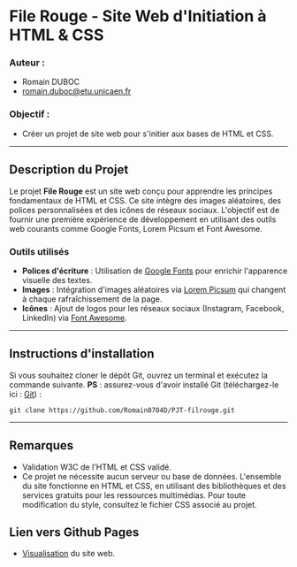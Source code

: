 # File Rouge - Site Web d'Initiation à HTML & CSS

### Auteur : 
- Romain DUBOC
- [romain.duboc@etu.unicaen.fr](mailto:romain.duboc@etu.unicaen.f)

### Objectif : 
- Créer un projet de site web pour s'initier aux bases de HTML et CSS.

---

## Description du Projet

Le projet **File Rouge** est un site web conçu pour apprendre les principes fondamentaux de HTML et CSS. Ce site intègre des images aléatoires, des polices personnalisées et des icônes de réseaux sociaux. L'objectif est de fournir une première expérience de développement en utilisant des outils web courants comme Google Fonts, Lorem Picsum et Font Awesome.

### Outils utilisés 

- **Polices d'écriture** : Utilisation de [Google Fonts](https://fonts.google.com/) pour enrichir l'apparence visuelle des textes.
- **Images** : Intégration d'images aléatoires via [Lorem Picsum](https://picsum.photos/) qui changent à chaque rafraîchissement de la page.
- **Icônes** : Ajout de logos pour les réseaux sociaux (Instagram, Facebook, LinkedIn) via [Font Awesome](https://fontawesome.com/).

---

## Instructions d'installation

Si vous souhaitez cloner le dépôt Git, ouvrez un terminal et exécutez la commande suivante. **PS** : assurez-vous d'avoir installé Git (téléchargez-le ici : [Git](https://git-scm.com/)) :

````
git clone https://github.com/Romain0704D/PJT-filrouge.git
````
---
## Remarques
- Validation W3C de l'HTML et CSS validé.
- Ce projet ne nécessite aucun serveur ou base de données. L'ensemble du site fonctionne en HTML et CSS, en utilisant des bibliothèques et des services gratuits pour les ressources multimédias.
Pour toute modification du style, consultez le fichier CSS associé au projet.

## Lien vers Github Pages 
- [Visualisation](https://romain0704d.github.io/PJT-filrouge/) du site web.
